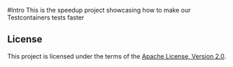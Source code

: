 #Intro
This is the speedup project showcasing how to make our Testcontainers tests faster


## License

This project is licensed under the terms of the [Apache License, Version 2.0](LICENSE).
